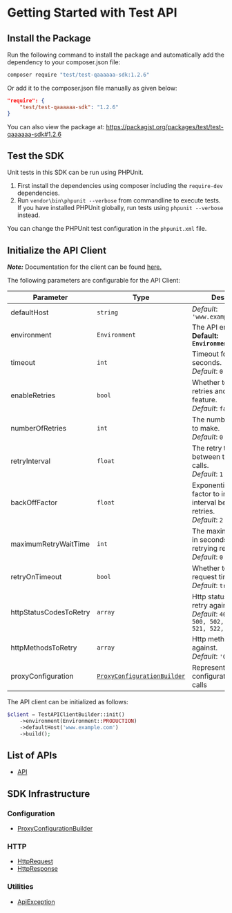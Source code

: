
# Getting Started with Test API

## Install the Package

Run the following command to install the package and automatically add the dependency to your composer.json file:

```bash
composer require "test/test-qaaaaaa-sdk:1.2.6"
```

Or add it to the composer.json file manually as given below:

```json
"require": {
    "test/test-qaaaaaa-sdk": "1.2.6"
}
```

You can also view the package at:
https://packagist.org/packages/test/test-qaaaaaa-sdk#1.2.6

## Test the SDK

Unit tests in this SDK can be run using PHPUnit.

1. First install the dependencies using composer including the `require-dev` dependencies.
2. Run `vendor\bin\phpunit --verbose` from commandline to execute tests. If you have installed PHPUnit globally, run tests using `phpunit --verbose` instead.

You can change the PHPUnit test configuration in the `phpunit.xml` file.

## Initialize the API Client

**_Note:_** Documentation for the client can be found [here.](doc/client.md)

The following parameters are configurable for the API Client:

| Parameter | Type | Description |
|  --- | --- | --- |
| defaultHost | `string` | *Default*: `'www.example.com'` |
| environment | `Environment` | The API environment. <br> **Default: `Environment.PRODUCTION`** |
| timeout | `int` | Timeout for API calls in seconds.<br>*Default*: `0` |
| enableRetries | `bool` | Whether to enable retries and backoff feature.<br>*Default*: `false` |
| numberOfRetries | `int` | The number of retries to make.<br>*Default*: `0` |
| retryInterval | `float` | The retry time interval between the endpoint calls.<br>*Default*: `1` |
| backOffFactor | `float` | Exponential backoff factor to increase interval between retries.<br>*Default*: `2` |
| maximumRetryWaitTime | `int` | The maximum wait time in seconds for overall retrying requests.<br>*Default*: `0` |
| retryOnTimeout | `bool` | Whether to retry on request timeout.<br>*Default*: `true` |
| httpStatusCodesToRetry | `array` | Http status codes to retry against.<br>*Default*: `408, 413, 429, 500, 502, 503, 504, 521, 522, 524` |
| httpMethodsToRetry | `array` | Http methods to retry against.<br>*Default*: `'GET', 'PUT'` |
| proxyConfiguration | [`ProxyConfigurationBuilder`](doc/proxy-configuration-builder.md) | Represents the proxy configurations for API calls |

The API client can be initialized as follows:

```php
$client = TestAPIClientBuilder::init()
    ->environment(Environment::PRODUCTION)
    ->defaultHost('www.example.com')
    ->build();
```

## List of APIs

* [API](doc/controllers/api.md)

## SDK Infrastructure

### Configuration

* [ProxyConfigurationBuilder](doc/proxy-configuration-builder.md)

### HTTP

* [HttpRequest](doc/http-request.md)
* [HttpResponse](doc/http-response.md)

### Utilities

* [ApiException](doc/api-exception.md)

